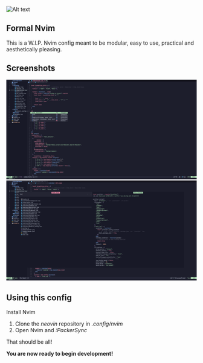 ![Alt text](Images/banner.png?raw=true)
## Formal Nvim

This is a W.I.P. Nvim config meant to be modular, easy to use, practical and aesthetically pleasing.

## Screenshots
![Alt text](Images/s1.png?raw=true)
![Alt text](Images/s2.png?raw=true)

## Using this config

Install Nvim

1. Clone the *neovin* repository in *.config/nvim*
2. Open Nvim and *:PackerSync*

That should be all! 

**You are now ready to begin development!**
